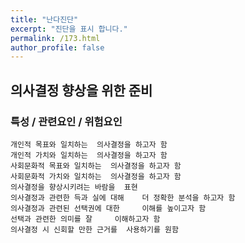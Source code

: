 ```yaml
---
title: "난다진단"
excerpt: "진단을 표시 합니다."
permalink: /173.html
author_profile: false
---
```

## 의사결정 향상을 위한 준비



### 특성 / 관련요인 / 위험요인

>   

    개인적 목표와 일치하는  의사결정을 하고자 함
    개인적 가치와 일치하는  의사결정을 하고자 함
    사회문화적 목표와 일치하는  의사결정을 하고자 함
    사회문화적 가치와 일치하는  의사결정을 하고자 함
    의사결정을 향상시키려는 바람을  표현
    의사결정과 관련한 득과 실에 대해    더 정확한 분석을 하고자 함
    의사결정과 관련된 선택권에 대한     이해를 높이고자 함
    선택과 관련한 의미를 잘     이해하고자 함
    의사결정 시 신회할 만한 근거를  사용하기를 원함
